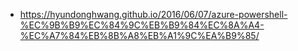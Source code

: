 - https://hyundonghwang.github.io/2016/06/07/azure-powershell-%EC%9B%B9%EC%84%9C%EB%B9%84%EC%8A%A4-%EC%A7%84%EB%8B%A8%EB%A1%9C%EA%B9%85/